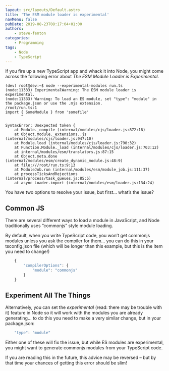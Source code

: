 ```yaml
---
layout: src/layouts/Default.astro
title: 'The ESM module loader is experimental'
navMenu: false
pubDate: 2019-08-23T08:17:04+01:00
authors:
    - steve-fenton
categories:
    - Programming
tags:
    - Node
    - TypeScript
---
```


If you fire up a new TypeScript app and whack it into Node, you might come across the following error about *The ESM Module Loader is Experimental*.

```
(dev) root@dev:~$ node --experimental-modules run.ts
(node:11333) ExperimentalWarning: The ESM module loader is experimental.
(node:11333) Warning: To load an ES module, set "type": "module" in the package.json or use the .mjs extension.
/root/run.ts:1
import { SomeModule } from 'somefile'
       ^

SyntaxError: Unexpected token {
    at Module._compile (internal/modules/cjs/loader.js:872:18)
    at Object.Module._extensions..js (internal/modules/cjs/loader.js:947:10)
    at Module.load (internal/modules/cjs/loader.js:790:32)
    at Function.Module._load (internal/modules/cjs/loader.js:703:12)
    at internal/modules/esm/translators.js:87:15
    at Object.meta.done (internal/modules/esm/create_dynamic_module.js:48:9)
    at file:///root/run.ts:9:13
    at ModuleJob.run (internal/modules/esm/module_job.js:111:37)
    at processTicksAndRejections (internal/process/task_queues.js:85:5)
    at async Loader.import (internal/modules/esm/loader.js:134:24)
```

You have two options to resolve your issue, but first… what’s the issue?

## Common JS

There are several different ways to load a module in JavaScript, and Node traditionally uses “commonjs” style module loading.

By default, when you write TypeScript code, you won’t get commonjs modules unless you ask the compiler for them… you can do this in your tsconfig.json file (which will be longer than this example, but this is the item you need to change!)

```javascript
    {
        "compilerOptions": {
            "module": "commonjs"
        }
    }
```

## Experiment All The Things

Alternatively, you can set the *experimental* (read: there may be trouble with it) feature in Node so it will work with the modules you are already generating… to do this you need to make a very similar change, but in your package.json:

```javascript
    "type": "module"
```

Either one of these will fix the issue, but while ES modules are experimental, you might want to generate commonjs modules from your TypeScript code.

If you are reading this in the future, this advice may be reversed – but by that time your chances of getting this error should be slim!